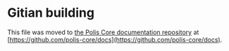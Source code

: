 Gitian building
================

This file was moved to [the Polis Core documentation repository](https://github.com/polis-core/docs/blob/master/gitian-building.md) at [https://github.com/polis-core/docs](https://github.com/polis-core/docs).
